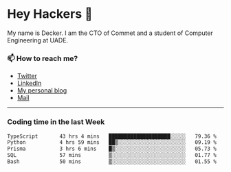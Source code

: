 # Hey Hackers 👋

My name is Decker. I am the CTO of Commet and a student of Computer Engineering at UADE.

### 📫 How to reach me?
- [Twitter](https://x.com/0xDecker) 
- [LinkedIn](https://www.linkedin.com/in/decker-urbano/) 
- [My personal blog](http://decker.sh) 
- [Mail](mailto:me@decker.sh)

---

### Coding time in the last Week

<!--START_SECTION:waka-->

```txt
TypeScript       43 hrs 4 mins   ████████████████████░░░░░   79.36 %
Python           4 hrs 59 mins   ██▒░░░░░░░░░░░░░░░░░░░░░░   09.19 %
Prisma           3 hrs 6 mins    █▒░░░░░░░░░░░░░░░░░░░░░░░   05.73 %
SQL              57 mins         ▒░░░░░░░░░░░░░░░░░░░░░░░░   01.77 %
Bash             50 mins         ▒░░░░░░░░░░░░░░░░░░░░░░░░   01.55 %
```

<!--END_SECTION:waka-->
